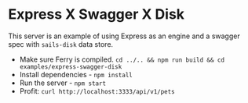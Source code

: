 # Express X Swagger X Disk

This server is an example of using Express as an engine and a swagger spec
with `sails-disk` data store.


* Make sure Ferry is compiled. `cd ../.. && npm run build && cd examples/express-swagger-disk`
* Install dependencies - `npm install`
* Run the server - `npm start`
* Profit:  `curl http://localhost:3333/api/v1/pets`
